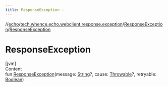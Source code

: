 ```yaml
---
title: ResponseException -
---
```

//[echo](../../index.md)/[tech.whence.echo.webclient.response.exception](../index.md)/[ResponseException](index.md)/[ResponseException](-response-exception.md)



# ResponseException  
[jvm]  
Content  
fun [ResponseException](-response-exception.md)(message: [String](https://kotlinlang.org/api/latest/jvm/stdlib/kotlin/-string/index.html)?, cause: [Throwable](https://kotlinlang.org/api/latest/jvm/stdlib/kotlin/-throwable/index.html)?, retryable: [Boolean](https://kotlinlang.org/api/latest/jvm/stdlib/kotlin/-boolean/index.html))  




